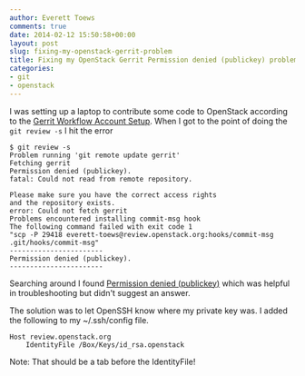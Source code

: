 ```yaml
---
author: Everett Toews
comments: true
date: 2014-02-12 15:50:58+00:00
layout: post
slug: fixing-my-openstack-gerrit-problem
title: Fixing my OpenStack Gerrit Permission denied (publickey) problem
categories:
- git
- openstack
---
```


I was setting up a laptop to contribute some code to OpenStack according to the [Gerrit Workflow Account Setup](https://wiki.openstack.org/wiki/GerritWorkflow#Account_Setup). When I got to the point of doing the `git review -s` I hit the error

    $ git review -s
    Problem running 'git remote update gerrit'
    Fetching gerrit
    Permission denied (publickey).
    fatal: Could not read from remote repository.

    Please make sure you have the correct access rights
    and the repository exists.
    error: Could not fetch gerrit
    Problems encountered installing commit-msg hook
    The following command failed with exit code 1
    "scp -P 29418 everett-toews@review.openstack.org:hooks/commit-msg .git/hooks/commit-msg"
    -----------------------
    Permission denied (publickey).
    -----------------------

Searching around I found [Permission denied (publickey)](https://review.openstack.org/Documentation/error-permission-denied.html) which was helpful in troubleshooting but didn't suggest an answer.

The solution was to let OpenSSH know where my private key was. I added the following to my ~/.ssh/config file.

    Host review.openstack.org
        IdentityFile /Box/Keys/id_rsa.openstack

Note: That should be a tab before the IdentityFile!
